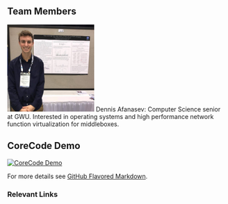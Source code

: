 ## Team Members

<img src="https://github.com/sdcorecode/sdcorecode.github.io/blob/master/Dennis.png" alt="alt text" width="200" height="200">
Dennis Afanasev: Computer Science senior at GWU. Interested in operating systems and high performance network function virtualization for middleboxes. 

## CoreCode Demo

[![CoreCode Demo](http://img.youtube.com/vi/UK6R7HCaDLQ/0.jpg)](https://www.youtube.com/watch?v=UK6R7HCaDLQ "CoreCode Demo")

For more details see [GitHub Flavored Markdown](https://guides.github.com/features/mastering-markdown/).

### Relevant Links

